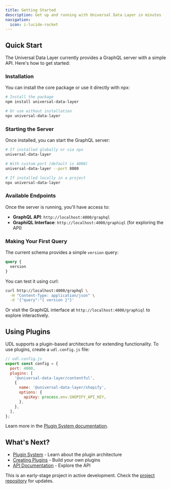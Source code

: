 ```yaml
---
title: Getting Started
description: Get up and running with Universal Data Layer in minutes
navigation:
  icon: i-lucide-rocket
---
```


## Quick Start

The Universal Data Layer currently provides a GraphQL server with a simple API. Here's how to get started:

### Installation

You can install the core package or use it directly with npx:

```bash
# Install the package
npm install universal-data-layer

# Or use without installation
npx universal-data-layer
```

### Starting the Server

Once installed, you can start the GraphQL server:

```bash
# If installed globally or via npx
universal-data-layer

# With custom port (default is 4000)
universal-data-layer --port 8080

# If installed locally in a project
npx universal-data-layer
```

### Available Endpoints

Once the server is running, you'll have access to:

- **GraphQL API**: `http://localhost:4000/graphql`
- **GraphiQL Interface**: `http://localhost:4000/graphiql` (for exploring the API)

### Making Your First Query

The current schema provides a simple `version` query:

```graphql
query {
  version
}
```

You can test it using curl:

```bash
curl http://localhost:4000/graphql \
  -H "Content-Type: application/json" \
  -d '{"query":"{ version }"}'
```

Or visit the GraphiQL interface at `http://localhost:4000/graphiql` to explore interactively.

## Using Plugins

UDL supports a plugin-based architecture for extending functionality. To use plugins, create a `udl.config.js` file:

```javascript
// udl.config.js
export const config = {
  port: 4000,
  plugins: [
    '@universal-data-layer/contentful',
    {
      name: '@universal-data-layer/shopify',
      options: {
        apiKey: process.env.SHOPIFY_API_KEY,
      },
    },
  ],
};
```

Learn more in the [Plugin System documentation](/plugins/overview).

## What's Next?

- [Plugin System](/plugins/overview) - Learn about the plugin architecture
- [Creating Plugins](/plugins/creating-plugins) - Build your own plugins
- [API Documentation](/other/api) - Explore the API

This is an early-stage project in active development. Check the [project repository](https://github.com/dawidurbanski/universal-data-layer) for updates.
